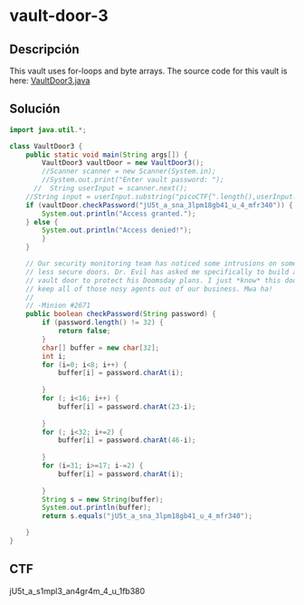 # vault-door-3

## Descripción

This vault uses for-loops and byte arrays. The source code for this vault is here: [VaultDoor3.java](https://jupiter.challenges.picoctf.org/static/a648ca6dd275b9454c5d0de6d0f6efd3/VaultDoor3.java)

## Solución

```java
import java.util.*;

class VaultDoor3 {
    public static void main(String args[]) {
        VaultDoor3 vaultDoor = new VaultDoor3();
        //Scanner scanner = new Scanner(System.in);
        //System.out.print("Enter vault password: ");
      //  String userInput = scanner.next();
	//String input = userInput.substring("picoCTF{".length(),userInput.length()-1);
	if (vaultDoor.checkPassword("jU5t_a_sna_3lpm18gb41_u_4_mfr340")) {
	    System.out.println("Access granted.");
	} else {
	    System.out.println("Access denied!");
        }
    }

    // Our security monitoring team has noticed some intrusions on some of the
    // less secure doors. Dr. Evil has asked me specifically to build a stronger
    // vault door to protect his Doomsday plans. I just *know* this door will
    // keep all of those nosy agents out of our business. Mwa ha!
    //
    // -Minion #2671
    public boolean checkPassword(String password) {
        if (password.length() != 32) {
            return false;
        }
        char[] buffer = new char[32];
        int i;
        for (i=0; i<8; i++) {
            buffer[i] = password.charAt(i);
            
        }
        for (; i<16; i++) {
            buffer[i] = password.charAt(23-i);
            
        }
        for (; i<32; i+=2) {
            buffer[i] = password.charAt(46-i);
            
        }
        for (i=31; i>=17; i-=2) {
            buffer[i] = password.charAt(i);
            
        }
        String s = new String(buffer);
        System.out.println(buffer);
        return s.equals("jU5t_a_sna_3lpm18gb41_u_4_mfr340");

    }
}
```

## CTF

jU5t_a_s1mpl3_an4gr4m_4_u_1fb380